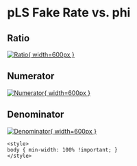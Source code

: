# pLS Fake Rate vs. phi

## Ratio

[![Ratio](../mtv/var/pLS_fakerate_phi.png){ width=600px }](../mtv/var/pLS_fakerate_phi.pdf)

## Numerator

[![Numerator](../mtv/num/pLS_fakerate_phi_num.png){ width=600px }](../mtv/num/pLS_fakerate_phi_num.pdf)

## Denominator

[![Denominator](../mtv/den/pLS_fakerate_phi_den.png){ width=600px }](../mtv/den/pLS_fakerate_phi_den.pdf)


``` {=html}
<style>
body { min-width: 100% !important; }
</style>
```
